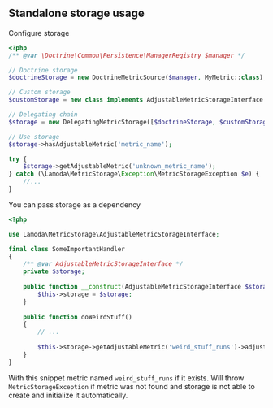 ## Standalone storage usage

Configure storage
```php
<?php    
/** @var \Doctrine\Common\Persistence\ManagerRegistry $manager */

// Doctrine storage
$doctrineStorage = new DoctrineMetricSource($manager, MyMetric::class);

// Custom storage
$customStorage = new class implements AdjustableMetricStorageInterface { /* ... */};

// Delegating chain 
$storage = new DelegatingMetricStorage([$doctrineStorage, $customStorage]);

// Use storage
$storage->hasAdjustableMetric('metric_name');

try {
    $storage->getAdjustableMetric('unknown_metric_name');
} catch (\Lamoda\MetricStorage\Exception\MetricStorageException $e) {
    //... 
}

```

You can pass storage as a dependency

```php
<?php 

use Lamoda\MetricStorage\AdjustableMetricStorageInterface;

final class SomeImportantHandler
{
    /** @var AdjustableMetricStorageInterface */
    private $storage;
    
    public function __construct(AdjustableMetricStorageInterface $storage) {
        $this->storage = $storage;
    }
    
    public function doWeirdStuff()
    {
        // ...
       
        $this->storage->getAdjustableMetric('weird_stuff_runs')->adjust(1);
    }
} 
```

With this snippet metric named `weird_stuff_runs` if it exists. Will throw `MetricStorageException` 
if metric was not found and storage is not able to create and initialize it automatically.
